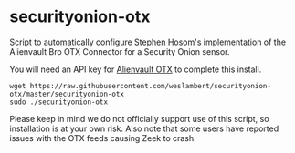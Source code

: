 # securityonion-otx
Script to automatically configure [Stephen Hosom's](https://github.com/hosom/bro-otx) implementation of the Alienvault Bro OTX Connector for a Security Onion sensor.

You will need an API key for [Alienvault OTX](https://otx.alienvault.com/) to complete this install.
```
wget https://raw.githubusercontent.com/weslambert/securityonion-otx/master/securityonion-otx
sudo ./securityonion-otx
```
Please keep in mind we do not officially support use of this script, so installation is at your own risk. Also note that some users have reported issues with the OTX feeds causing Zeek to crash.
